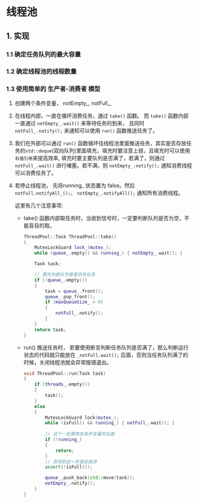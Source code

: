 # 线程池

## 1. 实现

### 1.1 确定任务队列的最大容量
### 1.2 确定线程池的线程数量
### 1.3 使用简单的 生产者-消费者 模型

1. 创建两个条件变量， notEmpty_, notFull_,

2. 在线程内部，一直在循环消费任务，通过 `take()` 函数。
而 `take()` 函数内部一直通过 `notEmpty_.wait()` 来等待任务的到来， 且同时 `notFull_.notify();` 来通知可以使用 `run()` 函数推送任务了。

3. 我们在外部可以通过 `run()` 函数循环往线程池里面推送任务，其实是否存放任务的`std::deque`(双向队列)里面填充，填充时要注意上锁，且填充时可以使用`右值引用`来提高效率, 填充时要主要队列是否满了，若满了，则通过 `notFull_.wait()` 进行堵塞。若不满，则 `notEmpty_.notify();`  通知消费线程可以消费任务了。

4. 若停止线程池， 先将running_ 状态置为 false。然后 `notFull.notifyAll_();`、 `notEmpty_.notifyAll();` 通知所有消费线程。
   
   这里有几个注意事项:  
   * take() 函数内部取任务时，当收到信号时，一定要判断队列是否为空，不能盲目的取。
        ```c++
        ThreadPool::Task ThreadPool::take()
        {
            MutexLockGuard lock_(mutex_);
            while (queue_.empty() && running_) { notEmpty_.wait(); }

            Task task;

            // 要先判断队列里是否有任务
            if (!queue_.empty())
            {
                task = queue_.front();
                queue_.pop_front();
                if (maxQueueSize_ > 0)
                {
                    notFull_.notify();
                }
            }
            return task;
        }
        ```
    * run() 推送任务时， 若要使用断言判断任务队列是否满了，那么判断运行状态的代码就只能放在 `_notFull.wait();` 后面，否则当任务队列满了的时候，关闭线程池就会异常报错退出。
        ```c++
        void ThreadPool::run(Task task)
        {
            if (threads_.empty())
            {
                task();
            }
            else
            {
                MutexLockGuard lock(mutex_);
                while (isFull() && running_) { notFull_.wait(); }
                
                // 这个一定要放在条件变量的后面
                if (!running_)
                {
                    return;
                }
                // 否则到这一步就会崩溃
                assert(!isFull());

                queue_.push_back(std::move(task));
                notEmpty_.notify();
            }
        }
        ```